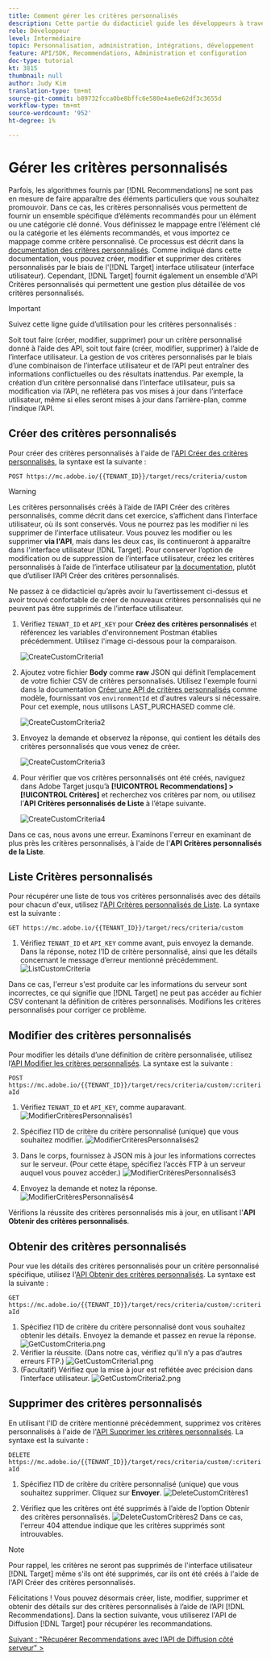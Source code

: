 ```yaml
---
title: Comment gérer les critères personnalisés
description: Cette partie du didacticiel guide les développeurs à travers les étapes requises pour utiliser les API Adobe Target pour gérer, créer, liste, modifier, obtenir et supprimer des critères Adobe Target.
role: Développeur
level: Intermédiaire
topic: Personnalisation, administration, intégrations, développement
feature: API/SDK, Recommendations, Administration et configuration
doc-type: tutorial
kt: 3815
thumbnail: null
author: Judy Kim
translation-type: tm+mt
source-git-commit: b89732fcca0be8bffc6e580e4ae0e62df3c3655d
workflow-type: tm+mt
source-wordcount: '952'
ht-degree: 1%

---
```



# Gérer les critères personnalisés

Parfois, les algorithmes fournis par [!DNL Recommendations] ne sont pas en mesure de faire apparaître des éléments particuliers que vous souhaitez promouvoir. Dans ce cas, les critères personnalisés vous permettent de fournir un ensemble spécifique d’éléments recommandés pour un élément ou une catégorie clé donné. Vous définissez le mappage entre l’élément clé ou la catégorie et les éléments recommandés, et vous importez ce mappage comme critère personnalisé. Ce processus est décrit dans la [documentation des critères personnalisés](https://docs.adobe.com/content/help/en/target/using/recommendations/criteria/recommendations-csv.html). Comme indiqué dans cette documentation, vous pouvez créer, modifier et supprimer des critères personnalisés par le biais de l&#39;[!DNL Target] interface utilisateur (interface utilisateur). Cependant, [!DNL Target] fournit également un ensemble d&#39;API Critères personnalisés qui permettent une gestion plus détaillée de vos critères personnalisés.

>[!IMPORTANT]
>
>Suivez cette ligne guide d’utilisation pour les critères personnalisés :
>
> Soit tout faire (créer, modifier, supprimer) pour un critère personnalisé donné à l’aide des API, soit tout faire (créer, modifier, supprimer) à l’aide de l’interface utilisateur. La gestion de vos critères personnalisés par le biais d’une combinaison de l’interface utilisateur et de l’API peut entraîner des informations conflictuelles ou des résultats inattendus. Par exemple, la création d’un critère personnalisé dans l’interface utilisateur, puis sa modification via l’API, ne reflétera pas vos mises à jour dans l’interface utilisateur, même si elles seront mises à jour dans l’arrière-plan, comme l’indique l’API.

## Créer des critères personnalisés

Pour créer des critères personnalisés à l&#39;aide de l&#39;[API Créer des critères personnalisés](https://developers.adobetarget.com/api/recommendations/#operation/createCriteriaCustom), la syntaxe est la suivante :

`POST https://mc.adobe.io/{{TENANT_ID}}/target/recs/criteria/custom`

>[!WARNING]
>
>Les critères personnalisés créés à l’aide de l’API Créer des critères personnalisés, comme décrit dans cet exercice, s’affichent dans l’interface utilisateur, où ils sont conservés. Vous ne pourrez pas les modifier ni les supprimer de l’interface utilisateur. Vous pouvez les modifier ou les supprimer **via l&#39;API**, mais dans les deux cas, ils continueront à apparaître dans l&#39;interface utilisateur [!DNL Target]. Pour conserver l’option de modification ou de suppression de l’interface utilisateur, créez les critères personnalisés à l’aide de l’interface utilisateur par [la documentation](https://docs.adobe.com/content/help/en/target/using/recommendations/criteria/recommendations-csv.html), plutôt que d’utiliser l’API Créer des critères personnalisés.

Ne passez à ce didacticiel qu’après avoir lu l’avertissement ci-dessus et avoir trouvé confortable de créer de nouveaux critères personnalisés qui ne peuvent pas être supprimés de l’interface utilisateur.

1. Vérifiez `TENANT_ID` et `API_KEY` pour **Créez des critères personnalisés** et référencez les variables d&#39;environnement Postman établies précédemment. Utilisez l&#39;image ci-dessous pour la comparaison.

   ![CreateCustomCriteria1](assets/CreateCustomCriteria1.png)

2. Ajoutez votre fichier **Body** comme **raw** JSON qui définit l’emplacement de votre fichier CSV de critères personnalisés. Utilisez l&#39;exemple fourni dans la documentation [Créer une API de critères personnalisés](https://developers.adobetarget.com/api/recommendations/#operation/getAllCriteriaCustom) comme modèle, fournissant vos `environmentId` et d&#39;autres valeurs si nécessaire. Pour cet exemple, nous utilisons LAST_PURCHASED comme clé.

   ![CreateCustomCriteria2](assets/CreateCustomCriteria2.png)

3. Envoyez la demande et observez la réponse, qui contient les détails des critères personnalisés que vous venez de créer.

   ![CreateCustomCriteria3](assets/CreateCustomCriteria3.png)

4. Pour vérifier que vos critères personnalisés ont été créés, naviguez dans Adobe Target jusqu’à **[!UICONTROL Recommendations] > [!UICONTROL Critères]** et recherchez vos critères par nom, ou utilisez l’**API Critères personnalisés de Liste** à l’étape suivante.

   ![CreateCustomCriteria4](assets/CreateCustomCriteria4.png)

Dans ce cas, nous avons une erreur. Examinons l&#39;erreur en examinant de plus près les critères personnalisés, à l&#39;aide de l&#39;**API Critères personnalisés de la Liste**.

## Liste Critères personnalisés

Pour récupérer une liste de tous vos critères personnalisés avec des détails pour chacun d&#39;eux, utilisez l&#39;[API Critères personnalisés de Liste](https://developers.adobetarget.com/api/recommendations/#operation/getAllCriteriaCustom). La syntaxe est la suivante :

`GET https://mc.adobe.io/{{TENANT_ID}}/target/recs/criteria/custom`

1. Vérifiez `TENANT_ID` et `API_KEY` comme avant, puis envoyez la demande. Dans la réponse, notez l’ID de critère personnalisé, ainsi que les détails concernant le message d’erreur mentionné précédemment.
   ![ListCustomCriteria](assets/ListCustomCriteria.png)

Dans ce cas, l&#39;erreur s&#39;est produite car les informations du serveur sont incorrectes, ce qui signifie que [!DNL Target] ne peut pas accéder au fichier CSV contenant la définition de critères personnalisés. Modifions les critères personnalisés pour corriger ce problème.

## Modifier des critères personnalisés

Pour modifier les détails d’une définition de critère personnalisée, utilisez l’[API Modifier les critères personnalisés](https://developers.adobetarget.com/api/recommendations/#operation/updateCriteriaCustom). La syntaxe est la suivante :

`POST https://mc.adobe.io/{{TENANT_ID}}/target/recs/criteria/custom/:criteriaId`

1. Vérifiez `TENANT_ID` et `API_KEY`, comme auparavant.
   ![ModifierCritèresPersonnalisés1](assets/EditCustomCriteria1.png)

1. Spécifiez l’ID de critère du critère personnalisé (unique) que vous souhaitez modifier.
   ![ModifierCritèresPersonnalisés2](assets/EditCustomCriteria2.png)

1. Dans le corps, fournissez à JSON mis à jour les informations correctes sur le serveur. (Pour cette étape, spécifiez l’accès FTP à un serveur auquel vous pouvez accéder.)
   ![ModifierCritèresPersonnalisés3](assets/EditCustomCriteria3.png)

1. Envoyez la demande et notez la réponse.
   ![ModifierCritèresPersonnalisés4](assets/EditCustomCriteria4.png)

Vérifions la réussite des critères personnalisés mis à jour, en utilisant l&#39;**API Obtenir des critères personnalisés**.

## Obtenir des critères personnalisés

Pour vue les détails des critères personnalisés pour un critère personnalisé spécifique, utilisez l&#39;[API Obtenir des critères personnalisés](https://developers.adobetarget.com/api/recommendations/#operation/getCriteriaCustom). La syntaxe est la suivante :

`GET https://mc.adobe.io/{{TENANT_ID}}/target/recs/criteria/custom/:criteriaId`

1. Spécifiez l’ID de critère du critère personnalisé dont vous souhaitez obtenir les détails. Envoyez la demande et passez en revue la réponse.
   ![GetCustomCriteria.png](assets/GetCustomCriteria.png)
1. Vérifier la réussite. (Dans notre cas, vérifiez qu’il n’y a pas d’autres erreurs FTP.)
   ![GetCustomCriteria1.png](assets/GetCustomCriteria1.png)
1. (Facultatif) Vérifiez que la mise à jour est reflétée avec précision dans l’interface utilisateur.
   ![GetCustomCriteria2.png](assets/GetCustomCriteria2.png)

## Supprimer des critères personnalisés

En utilisant l&#39;ID de critère mentionné précédemment, supprimez vos critères personnalisés à l&#39;aide de l&#39;[API Supprimer les critères personnalisés](https://developers.adobetarget.com/api/recommendations/#operation/deleteCriteriaCustom). La syntaxe est la suivante :

`DELETE https://mc.adobe.io/{{TENANT_ID}}/target/recs/criteria/custom/:criteriaId`

1. Spécifiez l’ID de critère du critère personnalisé (unique) que vous souhaitez supprimer. Cliquez sur **Envoyer**.
   ![DeleteCustomCritères1](assets/DeleteCustomCriteria1.png)

1. Vérifiez que les critères ont été supprimés à l’aide de l’option Obtenir des critères personnalisés.
   ![DeleteCustomCritères2](assets/DeleteCustomCriteria2.png)
 Dans ce cas, l&#39;erreur 404 attendue indique que les critères supprimés sont introuvables.

>[!NOTE]
>Pour rappel, les critères ne seront pas supprimés de l&#39;interface utilisateur [!DNL Target] même s&#39;ils ont été supprimés, car ils ont été créés à l&#39;aide de l&#39;API Créer des critères personnalisés.

Félicitations ! Vous pouvez désormais créer, liste, modifier, supprimer et obtenir des détails sur des critères personnalisés à l’aide de l’API [!DNL Recommendations]. Dans la section suivante, vous utiliserez l&#39;API de Diffusion [!DNL Target] pour récupérer les recommandations.

[Suivant : &quot;Récupérer Recommendations avec l’API de Diffusion côté serveur&quot; >](fetch-recs-server-side-delivery-api.md)
